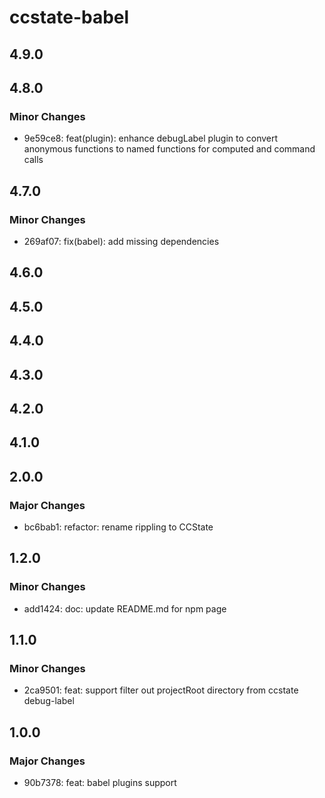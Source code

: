 # ccstate-babel

## 4.9.0

## 4.8.0

### Minor Changes

- 9e59ce8: feat(plugin): enhance debugLabel plugin to convert anonymous functions to named functions for computed and command calls

## 4.7.0

### Minor Changes

- 269af07: fix(babel): add missing dependencies

## 4.6.0

## 4.5.0

## 4.4.0

## 4.3.0

## 4.2.0

## 4.1.0

## 2.0.0

### Major Changes

- bc6bab1: refactor: rename rippling to CCState

## 1.2.0

### Minor Changes

- add1424: doc: update README.md for npm page

## 1.1.0

### Minor Changes

- 2ca9501: feat: support filter out projectRoot directory from ccstate debug-label

## 1.0.0

### Major Changes

- 90b7378: feat: babel plugins support
